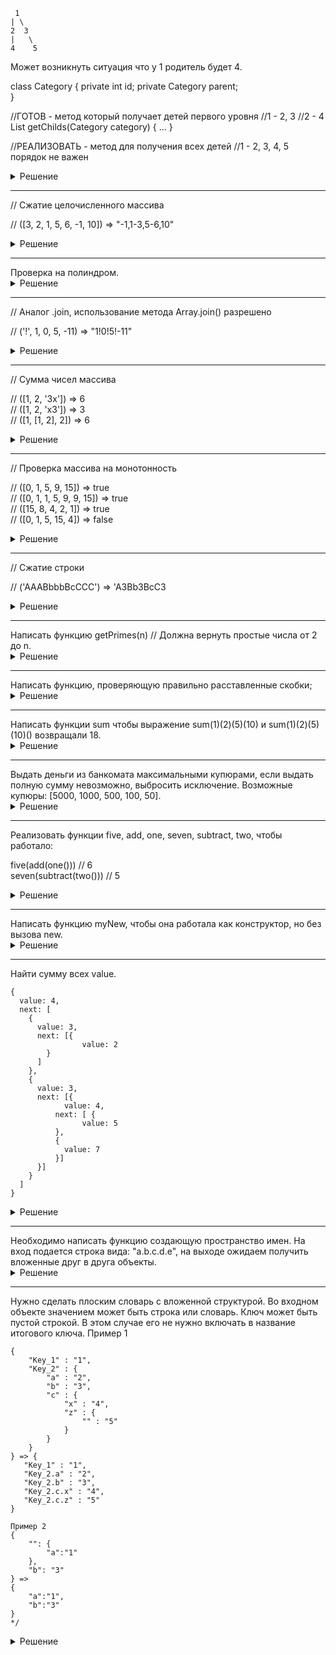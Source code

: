 ```
 1  
| \  
2  3  
|   \  
4    5
```
Может возникнуть ситуация что у 1 родитель будет 4.

class Category {
    private int id;
    private Category parent;    
}

//ГОТОВ - метод который получает детей первого уровня
//1 - 2, 3
//2 - 4
List<Category> getChilds(Category category) { … }


//РЕАЛИЗОВАТЬ - метод для получения всех детей
//1 - 2, 3, 4, 5 порядок не важен
<details>
<summary>Решение</summary>

```javascript
List<Category> getAllChilds(Category category) {
    //ToDo 
    const children = [];
    
    return (function getChildren(cat)
 {
        const newChildren = this.getChilds(cat);
        
        if ( newChildren ) {
            for (let i = 0; i < newChildren.length; i++){
                const child = newChildren[i];
              
                if ( children.includes(child) ) {
                    return children;
                } else {
                    children.push(child);
                    return getChildren(child);
                }
        }      
      
      return children;      
    })(category);    
}
```
</details>
<hr />
// Сжатие целочисленного массива  

// ([3, 2, 1, 5, 6, -1, 10]) => "-1,1-3,5-6,10"
<details>
<summary>Решение</summary>

```javascript
    const compressArr = (arr) => {
		arr.sort((a, b) => a - b);

		let start = 0;
		const compArr = [];
    
		for (let i = 1; i < arr.length; i++ ) {
			if (arr[i] - arr[start] !== (i - start) * 1) {
				if ( i - start > 1 ) { //если между позициями больше 1
					compArr.push(`${arr[start]}-${arr[i - 1]}`);
				} else {
          		    compArr.push(arr[start]);
                }
          
				start = i;
			} 

            // для последних эементов массива
			if ( i === arr.length - 1 && start !== i ) {
				compArr.push(`${arr[start]}-${arr[i]}`);
			} else if (start === arr.length - 1) {
                compArr.push(arr[start]);
            }
		}

		return compArr.join(',');
}

console.log(compressArr([3, 2, 1, 5, 6, -1, 10, 11]));
// "-1,1-3,5-6,10-11"
```
</details>
<hr />
Проверка на полиндром. 
<details>
<summary>Решение</summary>
Нормализуем строку: убираем все символы, кроме букв и цифр, приводим к нижнему регистру. Далее, чтобы проверить переворачиваем строку: делим на массив букв, разворачиваем, превращаем в строку. Сравниваем перевернутую строку с нормальзированной.

```javascript
const isPolindrom = (str) => {
	const normalStr = str.replace(/[^A-Za-zА-Яа-яЁё0-9]*/g,'').toLowerCase();
	return normalStr.split('').reverse().join('') == normalStr;
}

console.log(isPolindrom("Ш4л4ш")); // true
console.log(isPolindrom("Eva, can I see bees in a cave?")); // true
console.log(isPolindrom("Привет")); // false
```
</details>
<hr />
// Аналог .join, использование метода Array.join() разрешено

// ('!', 1, 0, 5, -11) => "1!0!5!-11"
<details>
<summary>Решение</summary>

```javascript
const join = (dl, ...simbols) => {
	return simbols.join(dl);
}

console.log(join('!', 1, 0, 5, -11)); // "1!0!5!-11"
```
</details>
<hr />
// Сумма чисел массива

// ([1, 2, '3x']) => 6  
// ([1, 2, 'x3']) => 3  
// ([1, [1, 2], 2]) => 6

<details>
<summary>Решение</summary>

```javascript
function sumElementsOfArray (arr) {
	return arr.reduce((sum, item) => {
		if (Array.isArray(item)) {
			sum += sumElementsOfArray(item);  // рекурсия для вложенных массивов
		} else {
			const current = Number.parseInt(item); // возвращает NaN, если строка начинается не с числа
			sum += isFinite(current) ? current : 0;	
		}
        
        return sum;
	}, 0);
}

 console.log(sumElementsOfArray([1, 2, '3x'])); // 6
 console.log(sumElementsOfArray([1, 2, 'x3'])); // 3
 console.log(sumElementsOfArray([1, [1, 2, [3, 4]], 2])); // 13
```
</details>
<hr />
// Проверка массива на монотонность

// ([0, 1, 5, 9, 15]) => true  
// ([0, 1, 1, 5, 9, 9, 15]) => true   
// ([15, 8, 4, 2, 1]) => true  
// ([0, 1, 5, 15, 4]) => false  
<details>
<summary>Решение</summary>

Сортируем массив в необходимом порядке, затем сравниваем сериализованные массивы.
```javascript
const isMono = (arr) => {
	const srlArr = JSON.stringify(arr);
	const sortedArr = JSON.parse(srlArr)
    	.sort( arr[0] >= arr[arr.length - 1] 
        	? (a, b) => b - a 
            : (a, b) => a - b
            );
	return srlArr === JSON.stringify(sortedArr);
}

console.log(isMono([0, 1, 5, 9, 15])); // true
console.log(isMono([0, 1, 1, 5, 9, 9, 15])); // true
console.log(isMono([15, 8, 4, 2, 1])); // true
console.log(isMono([0, 1, 5, 15, 4])); // false
```
</details>
<hr />
// Сжатие строки

// ('AAABbbbBcCCC') => 'A3Bb3BcC3
<details>
<summary>Решение</summary>

```javascript
const compressStr = (str) => {
		let count = 1;
		const temp = [];

		for (let i = 0; i < str.length; i++) {
    	if ( str[i] === str[i + 1] ) {
      		count++;
      } else {
      		temp.push(str[i] + ( count > 1 ? count : ''));
          count = 1;
      }
    }
    
    return temp.join('');
}

console.log(compressStr('AAABbbbBcCCC')); // A3Bb3BcC3
```
</details>
<hr />
Написать функцию getPrimes(n) // Должна вернуть простые числа от 2 до n.
<details>
<summary>Решение</summary>

```javasscript
//O(n^2)
const getPrimes = (n) => {
	const primes = [];
    
	for (let i = 2; i < n; i++) {      
    	var isPrime = true;
        
    	for (let j = 2; j < i; j++) {
    		if ( i % j === 0 ) {
            	isPrime = false;
				break;
            }		    
        }
        
        if ( isPrime ) {
        	primes.push(i);
        }
    }

	return primes;
}

console.log(getPrimes(20)); // 2, 3, 5, 7, 11, 13, 17, 19
```
</details>
<hr />
Написать функцию, проверяющую правильно расставленные скобки;

<details>
<summary>Решение</summary>

```javascript
// Создаем стек из открытых скобок, т.е. идет по строке, смотрим, если открытая скобка, кладем во вспомогательный массив, если скобка не открытая, то она должна быть закрывающей скобкой из пары последней открывающейся скобки.
const check = (str) => {
	const strArr = str.split('');
	const bracket = {
    	'{': '}',
      	'(': ')',
      	'[': ']'
    };

	const opened = Object.keys(bracket);
    const tempArr = [];
    
    for ( let i = 0; i < strArr.length; i++ ) {
    	if ( opened.indexOf(strArr[i]) !== -1 ) {
        	tempArr.push(strArr[i]);
        } else if ( strArr[i] !== bracket[tempArr.pop()] ) { 
        	return false;
        }
    }

    return true;
}

console.log(check("{()}[]")); // true
console.log(check("{[}]")); // false
```
</details>
<hr />
Написать функции sum чтобы выражение sum(1)(2)(5)(10) и sum(1)(2)(5)(10)() возвращали 18.

<details>
<summary>Решение</summary>

```javascript
// console.log(sum(1)(2)(5)(10)());
function sum(a) {
		return function(b) {
    		return b ? sum(a + b) : a;
    }
}

// console.log(sum(1)(2)(5)(10));
function sum(a) {
	let summary = a;
    
	function func(b) {
    	summary +=b;
    	return func;
    }
    
    func.toString = function() {
    	return summary;
    };
    
    return func;
}

console.log( '' + sum(1)(2)(5)(10)); // Console.log не вызывает valueOf или toString, поэтому полюсуем строку, чтобы сработал возврат суммы, иначе будет возвращаться функция
```
</details>
<hr />
Выдать деньги из банкомата максимальными купюрами, если выдать полную сумму невозможно, выбросить исключение. Возможные купюры:  [5000, 1000, 500, 100, 50].
<details>
<summary>Решение</summary>

```javascript
/* 	var moneyTypes = [5000, 1000, 500, 100, 50];
	function getMoney(amount) {
   	// нужно вернуть набор денег в следующем формате
   	// {
   	//   5000: 1,
   	//   1000: 2,
   	//   ....
   	//   50: 5
   	// }
   	// Или бросить исключение, если вернуть деньги невозможно
} */
	const moneyTypes = [5000, 1000, 500, 100, 50];
    const result = {};
  
  	for ( let i = 0; i < moneyTypes.length; i++ ) {
    	const rest = amount % moneyTypes[i];
                
        if ( rest >= 0 ) {
        	const count = (amount - rest) / moneyTypes[i];
            
            if ( count > 0 ) {
            	result[moneyTypes[i]] = count;
            	amount = rest;
            }
        } 
        
        if (amount == 0) {
        	break;
        }
    }
    
    if ( amount > 0 ) {
    	throw new Error('Невозможно выдать данную сумму');
    }
    
    return result;
}

console.log(getMoney(13550)); // { 1000: 3, 50: 1, 500: 1, 5000: 2 }
console.log(getMoney(13575)); // Uncaught Error: Невозможно выдать данную сумму"


/* 	var limits = {
		5000: 4,
		1000: 5,
		500: 2,
		100: 5,
		50: 100
	};
	function getMoney(amount, limits) {
   // нужно вернуть набор денег и обновленные лимиты
   // {
   //   res: {
   //     5000: 1,
   //     1000: 2,
   //     ....
   //     50: 5
   //   } || "warn" (если вернуть деньги невозможно)
   //  limits: // объект лимитов той же структуры с обновленными    данными
   // }
	} */

	const getMoney = (amount, limits) => {
    const result = {};
	const moneyTypes = Object.keys(limits).sort((a, b) => Number(b) - Number(a));
    
    for ( let i = 0; i < moneyTypes.length; i++ ) {
    	const rest = amount % moneyTypes[i];
        const count = (amount - rest) / moneyTypes[i];
        
        if ( count > 0 ) {
        	if ( count >= limits[moneyTypes[i]] ) {
            	result[moneyTypes[i]] = limits[moneyTypes[i]];
                amount -= limits[moneyTypes[i]] * moneyTypes[i]; 
            } else {
          		result[moneyTypes[i]] = count;
                amount -= moneyTypes[i] * count;
            }    
        }
        
        if ( amount === 0 ) {
        	break;
        }
    }
    
    if ( amount > 0 ) {
    	throw new Error('Невозможно выдать данную сумму');
    }

    return result;
}

const limits = {
  5000: 4,
  1000: 5,
  500: 2,
  100: 5,
  50: 100
};

console.log(getMoney(28550, limits));  // { 100: 5, 1000: 5, 50: 41, 500: 2, 5000: 4 }
console.log(getMoney(13575, limits));  // Uncaught Error: Невозможно выдать данную сумму"
```
</details>
<hr />
Реализовать функции five, add, one, seven, subtract, two, чтобы работало:  

five(add(one())) // 6  
seven(subtract(two())) // 5

<details>
<summary>Решение</summary>

```javascript
fconst setNumber = (callback, num) => callback ? callback(num) : num;
const one = callback => setNumber(callback, 1);
const two = callback => setNumber(callback, 2);
const five = callback => setNumber(callback, 5);
const seven = callback => setNumber(callback, 7);

function add(a) {
    return function(b) {
    	return a + b;
    }
}

function substract(a) {
	return function(b) {
    	return b - a;
    }
}

console.log(five(add(one()))); //6
console.log(seven(substract(two()))); //5
```
</details>
<hr />
Написать функцию myNew, чтобы она работала как конструктор, но без вызова new.  

<details>
<summary>Решение</summary>

```javascript
function Person(name, age) {
  	this.name = name;
  	this.age = age;
}

// Если конструктор явно не возвращает объект, то он возвращает this, значит создаем объект, у которого  прототип будет Person.
function myNew(construct, name, age) {
	return Object.create(construct['prototype']);  
}

var person = myNew(Person, "Vasia", 34);
 
console.log(person instanceof Person ); 
```
</details>
<hr />
Найти сумму всех value.  

```
{
  value: 4,
  next: [
    {
      value: 3,
      next: [{
        		value: 2
        }
      ]
    },
    {
      value: 3,
      next: [{
      		value: 4,
          next: [ {
          		value: 5
          },
          {
          	value: 7
          }]
      }]
    }
  ]
}
```

<details>
<summary>Решение</summary>

```javascript
function getSumValues(o) {
		let sum = o.value;

		return (function getSum( obj ) {
    		
    		if ( obj.next ) {
    			for (let i = 0; i < obj.next.length; i++ ) {
            		sum += obj.next[i].value;
						
              	if ( obj.next[i].next ) {
                	sum = getSum(obj.next[i]);
                }
        				
        		}
    		} else {
         		sum += obj.value;
         		return sum;
        }
        
        return sum;
    })(o);
}


const obj = {
  value: 4,
  next: [
    {
      value: 3,
      next: [{
        		value: 2
        }
      ]
    },
    {
      value: 3,
      next: [{
      		value: 4,
          next: [ {
          		value: 5
          },
          {
          	value: 7
          }]
      }]
    }
  ]
}

console.log(getSumValues(obj));
```
</details>
<hr />
Необходимо написать функцию создающую пространство имен.
На вход подается строка вида: "a.b.c.d.e", 
на выходе ожидаем получить вложенные друг в друга объекты.

<details>
<summary>Решение</summary>

```javascript
function namespace(str) {
    var names = str.split('.');
    var obj = {};
    
    for (var i = names.length - 1; i >= 0; i++) {
        var tempObj = {};
        tempObj[names[i]] = obj;
        obj = tempObj;          
    }
    
    return obj;
}

namespace('a.b.c.d.e') // "{"a":{"b":{"c":{"d":{"e":{}}}}}}"
```
</details>

<hr/>

Нужно сделать плоским словарь с вложенной структурой.
Во входном объекте значением может быть строка или словарь.
Ключ может быть пустой строкой. В этом случае его не нужно включать в название итогового ключа.
Пример 1
```
{
    "Key_1" : "1",
    "Key_2" : {
        "a" : "2",
        "b" : "3",
        "c" : {
            "x" : "4",
            "z" : {
                "" : "5"
            }
        }
    }
} => {
   "Key_1" : "1",
   "Key_2.a" : "2",
   "Key_2.b" : "3",
   "Key_2.c.x" : "4",
   "Key_2.c.z" : "5"
}

Пример 2
{
    "": {
        "a":"1"
    },
    "b": "3"
} =>
{
    "a":"1",
    "b":"3"
}
*/
```
<details>
<summary>Решение</summary>

```javascript
function getDict(obj) {
    const dict = {};
    const key = '';
    
    (function getValues( obj , key) {
        const keys = Object.keys(obj);
    
        for ( let i = 0; i < keys.length; i++) {
            const tempKey =  key ? (keys[i] ? `${key}.${keys[i]}` : key) : keys[i];
            
            if ( typeof(obj[keys[i]]) === 'object' ) {
                Object.assign(dict, getValues(obj[keys[i]], tempKey));
            } else {
                dict[tempKey] = obj[keys[i]];
            }
        }  
        return dict;
    })(obj, key);
    
    return dict;
}
```
</details>